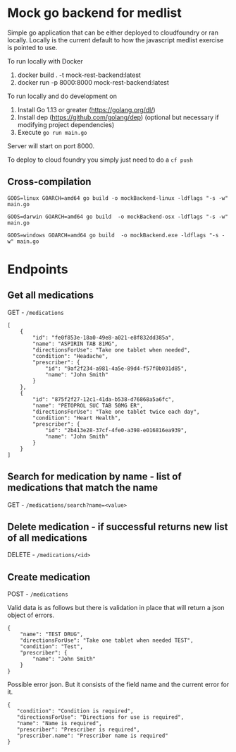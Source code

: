 # Mock go backend for medlist

Simple go application that can be either deployed to cloudfoundry or ran locally. Locally is the current default to how the javascript medlist exercise is pointed to use.

To run locally with Docker
1. docker build . -t mock-rest-backend:latest
2. docker run -p 8000:8000 mock-rest-backend:latest

To run locally and do development on
1. Install Go 1.13 or greater (https://golang.org/dl/)
2. Install dep (https://github.com/golang/dep) (optional but necessary if modifying project dependencies) 
2. Execute `go run main.go`

Server will start on port 8000. 

To deploy to cloud foundry you simply just need to do a `cf push`

## Cross-compilation

`GOOS=linux GOARCH=amd64 go build -o mockBackend-linux -ldflags "-s -w" main.go`

`GOOS=darwin GOARCH=amd64 go build  -o mockBackend-osx -ldflags "-s -w" main.go`

`GOOS=windows GOARCH=amd64 go build  -o mockBackend.exe -ldflags "-s -w" main.go`


# Endpoints

## Get all medications
GET - `/medications`

```
[
    {
        "id": "fe0f853e-18a0-49e8-a021-e8f832dd385a",
        "name": "ASPIRIN TAB 81MG",
        "directionsForUse": "Take one tablet when needed",
        "condition": "Headache",
        "prescriber": {
            "id": "9af2f234-a981-4a5e-89d4-f57f0b031d85",
            "name": "John Smith"
        }
    },
    {
        "id": "875f2f27-12c1-41da-b538-d76868a5a6fc",
        "name": "PETOPROL SUC TAB 50MG ER",
        "directionsForUse": "Take one tablet twice each day",
        "condition": "Heart Health",
        "prescriber": {
            "id": "2b413e28-37cf-4fe0-a398-e016816ea939",
            "name": "John Smith"
        }
    }
]
```

## Search for medication by name - list of medications that match the name
GET - `/medications/search?name=<value>`

## Delete medication - if successful returns new list of all medications
DELETE - `/medications/<id>`

## Create medication
POST - `/medications`

Valid data is as follows but there is validation in place that will return a json object of errors. 
```
{
    "name": "TEST DRUG",
    "directionsForUse": "Take one tablet when needed TEST",
    "condition": "Test",
    "prescriber": {
        "name": "John Smith"
    }
}
```

Possible error json. But it consists of the field name and the current error for it.
```
{
   "condition": "Condition is required",
   "directionsForUse": "Directions for use is required",
   "name": "Name is required",
   "prescriber": "Prescriber is required",
   "prescriber.name": "Prescriber name is required"
}
```

